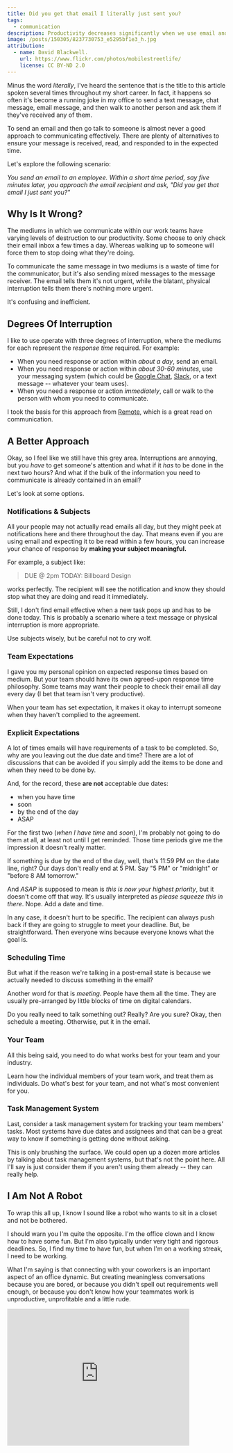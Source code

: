 ```yaml
---
title: Did you get that email I literally just sent you?
tags:
  - communication
description: Productivity decreases significantly when we use email and impromptu chatting when email alone or a meeting could have sufficed.
image: /posts/150305/8237730753_e5295bf1e3_h.jpg
attribution:
  - name: David Blackwell.
    url: https://www.flickr.com/photos/mobilestreetlife/
    license: CC BY-ND 2.0
---
```


Minus the word _literally_, I've heard the sentence that is the title to this article spoken several times throughout my short career. In fact, it happens so often it's become a running joke in my office to send a text message, chat message, email message, and then walk to another person and ask them if they've received any of them.

To send an email and then go talk to someone is almost never a good approach to communicating effectively. There are plenty of alternatives to ensure your message is received, read, and responded to in the expected time.

Let's explore the following scenario:

_You send an email to an employee. Within a short time period, say five minutes later, you approach the email recipient and ask, "Did you get that email I just sent you?"_

## Why Is It Wrong?

The mediums in which we communicate within our work teams have varying levels of destruction to our productivity. Some choose to only check their email inbox a few times a day. Whereas walking up to someone will force them to stop doing what they're doing.

To communicate the same message in two mediums is a waste of time for the communicator, but it's also sending mixed messages to the message receiver. The email tells them it's not urgent, while the blatant, physical interruption tells them there's nothing more urgent.

It's confusing and inefficient.

## Degrees Of Interruption

I like to use operate with three degrees of interruption, where the mediums for each represent the _response time_ required. For example:

- When you need response or action within _about a day_, send an email.
- When you need response or action within _about 30-60 minutes_, use your messaging system (which could be [Google Chat](https://hangouts.google.com/), [Slack](https://slack.com/), or a text message -- whatever your team uses).
- When you need a response or action _immediately_, call or walk to the person with whom you need to communicate.

I took the basis for this approach from [Remote](http://smile.amazon.com/dp/0804137501), which is a great read on communication.

## A Better Approach

Okay, so I feel like we still have this grey area. Interruptions are annoying, but you _have_ to get someone's attention and what if it _has_ to be done in the next two hours? And what if the bulk of the information you need to communicate is already contained in an email?

Let's look at some options.

### Notifications & Subjects

All your people may not actually read emails all day, but they might peek at notifications here and there throughout the day. That means even if you are using email and expecting it to be read within a few hours, you can increase your chance of response by **making your subject meaningful.**

For example, a subject like:

> DUE @ 2pm TODAY: Billboard Design

works perfectly. The recipient will see the notification and know they should stop what they are doing and read it immediately.

Still, I don't find email effective when a new task pops up and has to be done today. This is probably a scenario where a text message or physical interruption is more appropriate.

Use subjects wisely, but be careful not to cry wolf.

### Team Expectations

I gave you my personal opinion on expected response times based on medium. But your team should have its own agreed-upon response time philosophy. Some teams may want their people to check their email all day every day (I bet that team isn't very productive).

When your team has set expectation, it makes it okay to interrupt someone when they haven't complied to the agreement.

### Explicit Expectations

A lot of times emails will have requirements of a task to be completed. So, why are you leaving out the due date and time? There are a lot of discussions that can be avoided if you simply add the items to be done and when they need to be done by.

And, for the record, these **are not** acceptable due dates:

- when you have time
- soon
- by the end of the day
- ASAP

For the first two (_when I have time_ and _soon_), I'm probably not going to do them at all, at least not until I get reminded. Those time periods give me the impression it doesn't really matter.

If something is due by the end of the day, well, that's 11:59 PM on the date line, right? Our days don't really end at 5 PM. Say "5 PM" or "midnight" or "before 8 AM tomorrow."

And _ASAP_ is supposed to mean is _this is now your highest priority_, but it doesn't come off that way. It's usually interpreted as _please squeeze this in there_. Nope. Add a date and time.

In any case, it doesn't hurt to be specific. The recipient can always push back if they are going to struggle to meet your deadline. But, be straightforward. Then everyone wins because everyone knows what the goal is.

### Scheduling Time

But what if the reason we're talking in a post-email state is because we actually needed to discuss something in the email?

Another word for that is _meeting_. People have them all the time. They are usually pre-arranged by little blocks of time on digital calendars.

Do you really need to talk something out? Really? Are you sure? Okay, then schedule a meeting. Otherwise, put it in the email.

### Your Team

All this being said, you need to do what works best for your team and your industry.

Learn how the individual members of your team work, and treat them as individuals. Do what's best for your team, and not what's most convenient for you.

### Task Management System

Last, consider a task management system for tracking your team members' tasks. Most systems have due dates and assignees and that can be a great way to know if something is getting done without asking.

This is only brushing the surface. We could open up a dozen more articles by talking about task management systems, but that's not the point here. All I'll say is just consider them if you aren't using them already -- they can really help.

## I Am Not A Robot

To wrap this all up, I know I sound like a robot who wants to sit in a closet and not be bothered.

I should warn you I'm quite the opposite. I'm the office clown and I know how to have some fun. But I'm also typically under very tight and rigorous deadlines. So, I find my time to have fun, but when I'm on a working streak, I need to be working.

What I'm saying is that connecting with your coworkers is an important aspect of an office dynamic. But creating meaningless conversations because you are bored, or because you didn't spell out requirements well enough, or because you don't know how your teammates work is unproductive, unprofitable and a little rude.

<div class="center">
  <iframe width="420" height="315" src="https://www.youtube.com/embed/S_oMD6-6q5Y" frameborder="0" allowfullscreen></iframe>
</div>
